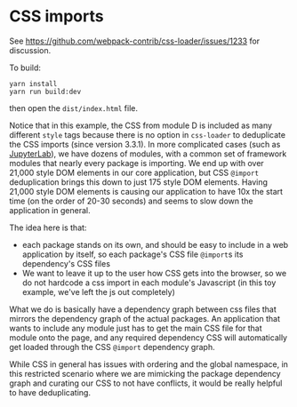 # CSS imports

See https://github.com/webpack-contrib/css-loader/issues/1233 for discussion.

To build:

```
yarn install
yarn run build:dev
```
then open the `dist/index.html` file.

Notice that in this example, the CSS from module D is included as many different `style` tags because there is no option in `css-loader` to deduplicate the CSS imports (since version 3.3.1). In more complicated cases (such as [JupyterLab](https://github.com/jupyterlab/jupyterlab)), we have dozens of modules, with a common set of framework modules that nearly every package is importing. We end up with over 21,000 style DOM elements in our core application, but CSS `@import` deduplication brings this down to just 175 style DOM elements. Having 21,000 style DOM elements is causing our application to have 10x the start time (on the order of 20-30 seconds) and seems to slow down the application in general.

The idea here is that:

- each package stands on its own, and should be easy to include in a web application by itself, so each package's CSS file `@import`s its dependency's CSS files
- We want to leave it up to the user how CSS gets into the browser, so we do not hardcode a css import in each module's Javascript (in this toy example, we've left the js out completely)

What we do is basically have a dependency graph between css files that mirrors the dependency graph of the actual packages. An application that wants to include any module just has to get the main CSS file for that module onto the page, and any required dependency CSS will automatically get loaded through the CSS `@import` dependency graph.


While CSS in general has issues with ordering and the global namespace, in this restricted scenario where we are mimicking the package dependency graph and curating our CSS to not have conflicts, it would be really helpful to have deduplicating.

